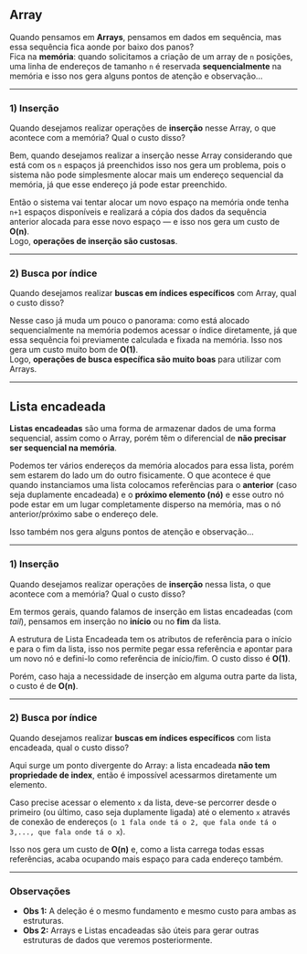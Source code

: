 ## Array

Quando pensamos em **Arrays**, pensamos em dados em sequência, mas essa sequência fica aonde por baixo dos panos?  
Fica na **memória**: quando solicitamos a criação de um array de `n` posições, uma linha de endereços de tamanho `n` é reservada **sequencialmente** na memória e isso nos gera alguns pontos de atenção e observação...

---

### 1) Inserção
Quando desejamos realizar operações de **inserção** nesse Array, o que acontece com a memória? Qual o custo disso?

Bem, quando desejamos realizar a inserção nesse Array considerando que está com os `n` espaços já preenchidos isso nos gera um problema, pois o sistema não pode simplesmente alocar mais um endereço sequencial da memória, já que esse endereço já pode estar preenchido.  

Então o sistema vai tentar alocar um novo espaço na memória onde tenha `n+1` espaços disponíveis e realizará a cópia dos dados da sequência anterior alocada para esse novo espaço — e isso nos gera um custo de **O(n)**.  
Logo, **operações de inserção são custosas**.

---

### 2) Busca por índice
Quando desejamos realizar **buscas em índices específicos** com Array, qual o custo disso?

Nesse caso já muda um pouco o panorama: como está alocado sequencialmente na memória podemos acessar o índice diretamente, já que essa sequência foi previamente calculada e fixada na memória. Isso nos gera um custo muito bom de **O(1)**.  
Logo, **operações de busca específica são muito boas** para utilizar com Arrays.

---

## Lista encadeada

**Listas encadeadas** são uma forma de armazenar dados de uma forma sequencial, assim como o Array, porém têm o diferencial de **não precisar ser sequencial na memória**.  

Podemos ter vários endereços da memória alocados para essa lista, porém sem estarem do lado um do outro fisicamente. O que acontece é que quando instanciamos uma lista colocamos referências para o **anterior** (caso seja duplamente encadeada) e o **próximo elemento (nó)** e esse outro nó pode estar em um lugar completamente disperso na memória, mas o nó anterior/próximo sabe o endereço dele.  

Isso também nos gera alguns pontos de atenção e observação...

---

### 1) Inserção
Quando desejamos realizar operações de **inserção** nessa lista, o que acontece com a memória? Qual o custo disso?

Em termos gerais, quando falamos de inserção em listas encadeadas (com *tail*), pensamos em inserção no **início** ou no **fim** da lista.  

A estrutura de Lista Encadeada tem os atributos de referência para o início e para o fim da lista, isso nos permite pegar essa referência e apontar para um novo nó e defini-lo como referência de início/fim. O custo disso é **O(1)**.  

Porém, caso haja a necessidade de inserção em alguma outra parte da lista, o custo é de **O(n)**.

---

### 2) Busca por índice
Quando desejamos realizar **buscas em índices específicos** com lista encadeada, qual o custo disso?

Aqui surge um ponto divergente do Array: a lista encadeada **não tem propriedade de index**, então é impossível acessarmos diretamente um elemento.  

Caso precise acessar o elemento `x` da lista, deve-se percorrer desde o primeiro (ou último, caso seja duplamente ligada) até o elemento `x` através de conexão de endereços (`o 1 fala onde tá o 2, que fala onde tá o 3,..., que fala onde tá o x`).  

Isso nos gera um custo de **O(n)** e, como a lista carrega todas essas referências, acaba ocupando mais espaço para cada endereço também.

---

### Observações
- **Obs 1:** A deleção é o mesmo fundamento e mesmo custo para ambas as estruturas.  
- **Obs 2:** Arrays e Listas encadeadas são úteis para gerar outras estruturas de dados que veremos posteriormente.
